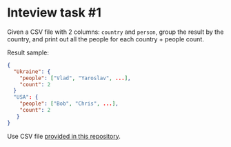 # Inteview task #1

Given a CSV file with 2 columns: `country` and `person`, group the result by the country, and print out all the people for each country + people count.

Result sample:
```json
{
  "Ukraine": {
    "people": ["Vlad", "Yaroslav", ...],
    "count": 2
  }
  "USA": {
    "people": ["Bob", "Chris", ...],
    "count": 2
   }
}
```

Use CSV file [provided in this repository](data.csv).
